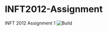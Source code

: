 # INFT2012-Assignment
INFT 2012 Assignment 1
![Build](https://img.shields.io/appveyor/build/PurCHES5/INFT2012-Assignment)
